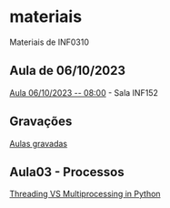 # materiais
Materiais de INF0310

## Aula de 06/10/2023
[Aula 06/10/2023 -- 08:00](https://meet.google.com/syx-srae-ssn) - Sala INF152

## Gravações
[Aulas gravadas](https://drive.google.com/drive/folders/1AEIUEAfzXiptB64y_1rsnRoTVLzqa92k?usp=sharing)

## Aula03 - Processos
[Threading VS Multiprocessing in Python](https://youtu.be/AZnGRKFUU0c?si=EdBny08y9OiJhAVs)

